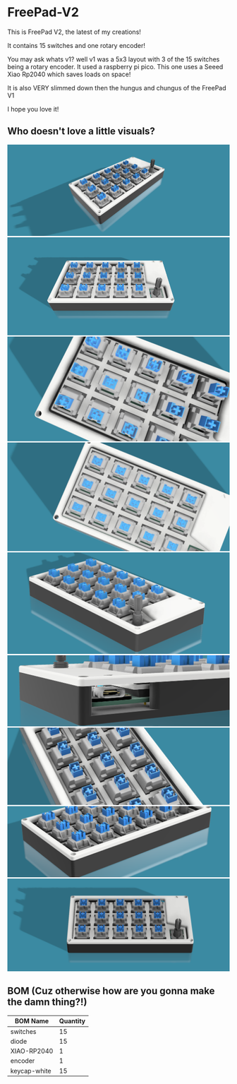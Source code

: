 # FreePad-V2

This is FreePad V2, the latest of my creations!

It contains 15 switches and one rotary encoder! 

You may ask whats v1? well v1 was a 5x3 layout with 3 of the 15 switches being a rotary encoder. It used a raspberry pi pico. This one uses a Seeed Xiao Rp2040 which saves loads on space!

It is also VERY slimmed down then the hungus and chungus of the FreePad V1

I hope you love it!

## Who doesn't love a little visuals?
![](./Images/Screenshot%202025-08-29%20215202.png)
![](./Images/Screenshot%202025-08-29%20215208.png)
![](./Images/Screenshot%202025-08-29%20215243.png)
![](./Images/Screenshot%202025-08-29%20215254.png)
![](./Images/Screenshot%202025-08-29%20215301.png)
![](./Images/Screenshot%202025-08-29%20215322.png)
![](./Images/Screenshot%202025-08-29%20215333.png)
![](./Images/Screenshot%202025-08-29%20215437.png)
![](./Images/Screenshot%202025-08-29%20215546.png)


## BOM (Cuz otherwise how are you gonna make the damn thing?!)

| BOM Name     | Quantity |
| ------------ | -------- |
| switches     | 15       |
| diode        | 15       |
| XIAO-RP2040  | 1        |
| encoder      | 1        |
| keycap-white | 15       |
